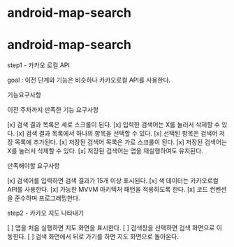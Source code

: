 # android-map-search
# android-map-search

step1 - 카카오 로컬 API

goal : 이전 단계와 기능은 비슷하나 카카오로컬 API를 사용한다.

기능요구사항 

이전 주차까지 만족한 기능 요구사항

[x] 검색 결과 목록은 세로 스크롤이 된다.
[x] 입력한 검색어는 X를 눌러서 삭제할 수 있다.
[x] 검색 결과 목록에서 하나의 항목을 선택할 수 있다.
[x] 선택된 항목은 검색어 저장 목록에 추가된다.
[x] 저장된 검색어 목록은 가로 스크롤이 된다.
[x] 저장된 검색어는 X를 눌러서 삭제할 수 있다.
[x] 저장된 검색어는 앱을 재실행하여도 유지된다.

만족해야할 요구사항

[x] 검색어를 입력하면 검색 결과가 15개 이상 표시된다.
[x] 색 데이터는 카카오로컬 API를 사용한다.
[x] 가능한 MVVM 아키텍처 패턴을 적용하도록 한다.
[x] 코드 컨벤션을 준수하며 프로그래밍한다.


step2 - 카카오 지도 나타내기

[ ] 앱을 처음 실행하면 지도 화면을 표시한다.
[ ] 검색창을 선택하면 검색 화면으로 이동한다.
[ ] 검색 화면에서 뒤로 가기를 하면 지도 화면으로 돌아온다.
